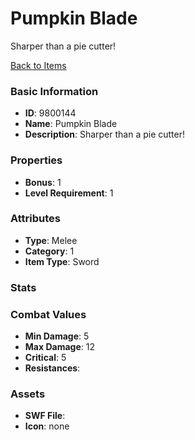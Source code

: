 # Pumpkin Blade

Sharper than a pie cutter!

[Back to Items](../items.md)

### Basic Information

- **ID**: 9800144
- **Name**: Pumpkin Blade
- **Description**: Sharper than a pie cutter!

### Properties

- **Bonus**: 1
- **Level Requirement**: 1

### Attributes

- **Type**: Melee     
- **Category**: 1
- **Item Type**: Sword

### Stats


### Combat Values

- **Min Damage**: 5
- **Max Damage**: 12
- **Critical**: 5
- **Resistances**: 

### Assets

- **SWF File**: 
- **Icon**: none

